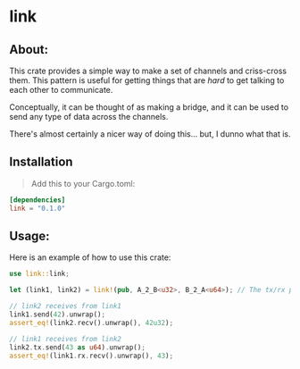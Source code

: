 # link

## About:

This crate provides a simple way to make a set of channels and criss-cross them. This pattern is useful for getting things that are _hard_ to get talking to each other to communicate.

Conceptually, it can be thought of as making a bridge, and it can be used to send any type of data across the channels.

There's almost certainly a nicer way of doing this... but, I dunno what that is.

## Installation

> Add this to your Cargo.toml:

```toml
[dependencies]
link = "0.1.0"
```

## Usage:

Here is an example of how to use this crate:

```rust
use link::link;

let (link1, link2) = link!(pub, A_2_B<u32>, B_2_A<u64>); // The tx/rx pairs needen't be the same type.

// link2 receives from link1
link1.send(42).unwrap();
assert_eq!(link2.recv().unwrap(), 42u32);

// link1 receives from link2
link2.tx.send(43 as u64).unwrap();
assert_eq!(link1.rx.recv().unwrap(), 43);
```
